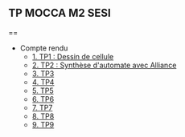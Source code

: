 ## TP MOCCA M2 SESI
==

- Compte rendu
  - [1. TP1 : Dessin de cellule ](tp1/tp1_CR.md)
  - [2. TP2 : Synthèse d'automate avec Alliance ](tp2/tp2_CR.md)
  - [3. TP3](tp3/tp3_CR.md)
  - [4. TP4](tp4/tp4_CR.md)
  - [5. TP5](tp5/tp5_CR.md)
  - [6. TP6](tp6/tp6_CR.md)
  - [7. TP7](tp7/tp7_CR.md)
  - [8. TP8](tp8/tp8_CR.md)
  - [9. TP9](tp9/tp9_CR.md)
